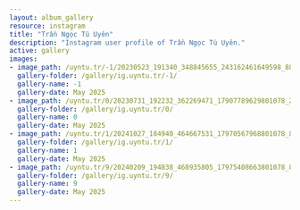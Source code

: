 ```yaml
---
layout: album_gallery
resource: instagram
title: "Trần Ngọc Tú Uyên"
description: "Instagram user profile of Trần Ngọc Tú Uyên."
active: gallery
images: 
- image_path: /uyntu.tr/-1/20230523_191340_348845655_243162461649598_8833001784888118270_n.jpg
  gallery-folder: /gallery/ig.uyntu.tr/-1/
  gallery-name: -1
  gallery-date: May 2025
- image_path: /uyntu.tr/0/20230731_192232_362269471_17907789629801078_2360139567152043932_n.jpg
  gallery-folder: /gallery/ig.uyntu.tr/0/
  gallery-name: 0
  gallery-date: May 2025
- image_path: /uyntu.tr/1/20241027_184940_464667531_17970567968801078_8315026452753687902_n.jpg
  gallery-folder: /gallery/ig.uyntu.tr/1/
  gallery-name: 1
  gallery-date: May 2025
- image_path: /uyntu.tr/9/20240209_194838_468935805_17975408663801078_8120890615059093162_n.jpg
  gallery-folder: /gallery/ig.uyntu.tr/9/
  gallery-name: 9
  gallery-date: May 2025
---
```

